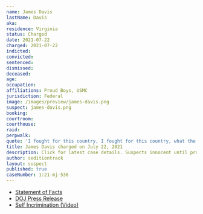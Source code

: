 ```yaml
---
name: James Davis
lastName: Davis
aka:
residence: Virginia
status: Charged
date: 2021-07-22
charged: 2021-07-22
indicted:
convicted:
sentenced:
dismissed:
deceased:
age:
occupation:
affiliations: Proud Boys, USMC
jurisdiction: Federal
image: /images/preview/james-davis.png
suspect: james-davis.png
booking:
courtroom:
courthouse:
raid:
perpwalk:
quote: 'I fought for this country, I fought for this country, what the fuck are you doing, I fought for this country, I fought for this country, I’m a military fucking police, I’m a military police'
title: James Davis charged on July 22, 2021
description: Click for latest case details. Suspects innocent until proven guilty.
author: seditiontrack
layout: suspect
published: true
caseNumber: 1:21-mj-536
---
```

- [Statement of Facts](https://www.justice.gov/usao-dc/case-multi-defendant/file/1418021/download)
- [DOJ Press Release](https://www.justice.gov/usao-dc/pr/virginia-man-arrested-assault-law-enforcement-during-jan-6-capitol-breach-0)
- [Self Incrimination (Video)](https://www.facebook.com/willistonTrendingTopicsNewsRadioLive/videos/838622173374753/)
